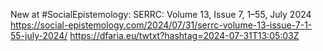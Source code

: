 New at #SocialEpistemology: SERRC: Volume 13, Issue 7, 1–55, July 2024 https://social-epistemology.com/2024/07/31/serrc-volume-13-issue-7-1-55-july-2024/ https://dfaria.eu/twtxt?hashtag=2024-07-31T13:05:03Z